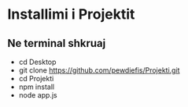 # Installimi i Projektit


## Ne terminal shkruaj

* cd Desktop
* git clone https://github.com/pewdiefis/Projekti.git
* cd Projekti
* npm install
* node app.js